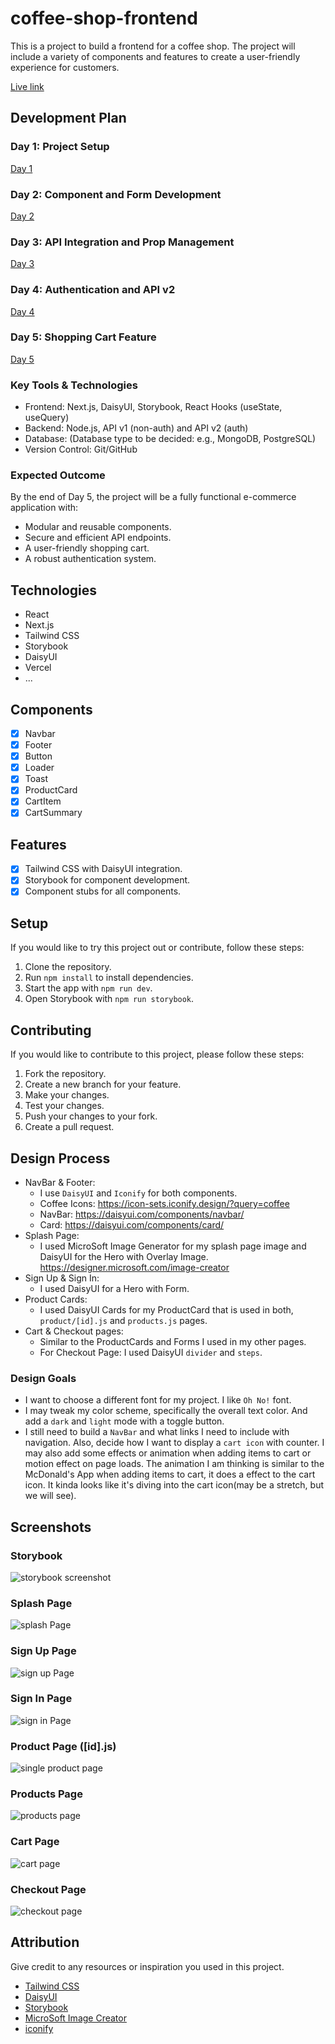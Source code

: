 # coffee-shop-frontend

This is a project to build a frontend for a coffee shop. The project will include a variety of components and features to create a user-friendly experience for customers.

[Live link](https://coffee-shop-frontend-eight.vercel.app/)

## Development Plan
### Day 1: Project Setup
[Day 1](day-1.md)
### Day 2: Component and Form Development
[Day 2](day-2.md)
### Day 3: API Integration and Prop Management
[Day 3](day-3.md)
### Day 4: Authentication and API v2
[Day 4](day-4.md)
### Day 5: Shopping Cart Feature
[Day 5](day-5.md)

### Key Tools & Technologies
- Frontend: Next.js, DaisyUI, Storybook, React Hooks (useState, useQuery)
- Backend: Node.js, API v1 (non-auth) and API v2 (auth)
- Database: (Database type to be decided: e.g., MongoDB, PostgreSQL)
- Version Control: Git/GitHub

### Expected Outcome
By the end of Day 5, the project will be a fully functional e-commerce application with:

- Modular and reusable components.
- Secure and efficient API endpoints.
- A user-friendly shopping cart.
- A robust authentication system.

## Technologies

- React
- Next.js
- Tailwind CSS
- Storybook
- DaisyUI
- Vercel
- ...

## Components

- [x] Navbar
- [x] Footer
- [x] Button
- [x] Loader
- [x] Toast
- [x] ProductCard
- [x] CartItem
- [x] CartSummary

## Features
- [x] Tailwind CSS with DaisyUI integration.
- [x] Storybook for component development.
- [x] Component stubs for all components.

## Setup
If you would like to try this project out or contribute, follow these steps:

1. Clone the repository.
2. Run `npm install` to install dependencies.
3. Start the app with `npm run dev`.
4. Open Storybook with `npm run storybook`.

## Contributing
If you would like to contribute to this project, please follow these steps:

1. Fork the repository.
2. Create a new branch for your feature.
3. Make your changes.
4. Test your changes.
5. Push your changes to your fork.
6. Create a pull request.

## Design Process
- NavBar & Footer:
    - I use `DaisyUI` and `Iconify` for both components.
    - Coffee Icons: <https://icon-sets.iconify.design/?query=coffee> 
    - NavBar: <https://daisyui.com/components/navbar/>
    - Card: <https://daisyui.com/components/card/>
- Splash Page:
    * I used MicroSoft Image Generator for my splash page image and DaisyUI for the Hero with Overlay Image. <https://designer.microsoft.com/image-creator>
- Sign Up & Sign In:
    * I used DaisyUI for a Hero with Form.
- Product Cards:
    * I used DaisyUI Cards for my ProductCard that is used in both, `product/[id].js` and `products.js` pages.
- Cart & Checkout pages:
    * Similar to the ProductCards and Forms I used in my other pages.
    * For Checkout Page: I used DaisyUI `divider` and `steps`.  
### Design Goals
- I want to choose a different font for my project. I like `Oh No!` font. 
- I may tweak my color scheme, specifically the overall text color. And add a `dark` and `light` mode with a toggle button. 
- I still need to build a `NavBar` and what links I need to include with navigation. Also, decide how I want to display a `cart icon` with counter. I may also add some effects or animation when adding items to cart or motion effect on page loads. The animation I am thinking is similar to the McDonald's App when adding items to cart, it does a effect to the cart icon. It kinda looks like it's diving into the cart icon(may be a stretch, but we will see).

## Screenshots

### Storybook
![storybook screenshot](</public/storybook1.png>)
### Splash Page
![splash Page](</public/splashPage.png>)
### Sign Up Page
![sign up Page](</public/signUpPage.png>)
### Sign In Page
![sign in Page](</public/signInPage.png>)
### Product Page ([id].js)
![single product page](</public/productPage.png>)
### Products Page
![products page](</public/productsPage.png>)
### Cart Page
![cart page](</public/cartPage.png>)
### Checkout Page
![checkout page](</public/checkoutPage.png>)

## Attribution

Give credit to any resources or inspiration you used in this project.

- [Tailwind CSS](https://tailwindcss.com/)
- [DaisyUI](https://daisyui.com/)
- [Storybook](https://storybook.js.org/)
- [MicroSoft Image Creator](https://designer.microsoft.com/image-creator)
- [iconify](https://icon-sets.iconify.design/)












